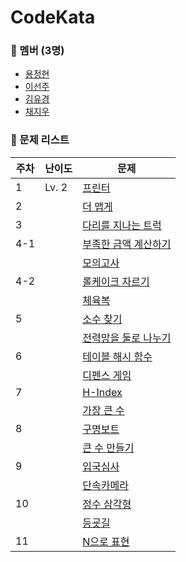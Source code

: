 # CodeKata

### 👥 멤버 (3명)

- [용정현](https://github.com/yongbro)
- [이선주](https://github.com/sunjoolee)
- [김유경](https://github.com/ugaemi)
- [채지우](https://github.com/whoisjujube)

### 🤨 문제 리스트

| 주차  | 난이도   | 문제                                                                                |
|-----|-------|-----------------------------------------------------------------------------------|
| 1 | Lv. 2 | [프린터](https://school.programmers.co.kr/learn/courses/30/lessons/42587)    |
| 2 | | [더 맵게](https://school.programmers.co.kr/learn/courses/30/lessons/42626)    |
| 3 | | [다리를 지나는 트럭](https://school.programmers.co.kr/learn/courses/30/lessons/42583)    |
| 4-1 | | [부족한 금액 계산하기](https://school.programmers.co.kr/learn/courses/30/lessons/82612)    |
| | | [모의고사](https://school.programmers.co.kr/learn/courses/30/lessons/42840)    |
| 4-2 | | [롤케이크 자르기](https://school.programmers.co.kr/learn/courses/30/lessons/132265)    |
| | | [체육복](https://school.programmers.co.kr/learn/courses/30/lessons/42862)    |
| 5 | | [소수 찾기](https://school.programmers.co.kr/learn/courses/30/lessons/42839)    |
| | | [전력망을 둘로 나누기](https://school.programmers.co.kr/learn/courses/30/lessons/86971)    |
| 6 | | [테이블 해시 함수](https://school.programmers.co.kr/learn/courses/30/lessons/147354)    |
| | | [디펜스 게임](https://school.programmers.co.kr/learn/courses/30/lessons/142085)    |
| 7 | | [H-Index](https://school.programmers.co.kr/learn/courses/30/lessons/42747)    |
| | | [가장 큰 수](https://school.programmers.co.kr/learn/courses/30/lessons/42746)    |
| 8 | | [구명보트](https://school.programmers.co.kr/learn/courses/30/lessons/42885) |
| | | [큰 수 만들기](https://school.programmers.co.kr/learn/courses/30/lessons/42883)
| 9 | | [입국심사](https://school.programmers.co.kr/learn/courses/30/lessons/43238#)  |
| | | [단속카메라](https://school.programmers.co.kr/learn/courses/30/lessons/42884)  |
| 10 | | [정수 삼각형](https://school.programmers.co.kr/learn/courses/30/lessons/43105)  |
| | | [등굣길](https://school.programmers.co.kr/learn/courses/30/lessons/42898) |
| 11 | | [N으로 표현](https://school.programmers.co.kr/learn/courses/30/lessons/42895) |


